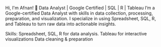 Hi, I'm Afnan! 👋
Data Analyst | Google Certified | SQL | R | Tableau
I’m a Google-certified Data Analyst with skills in data collection, processing, preparation, and visualization. I specialize in using Spreadsheet, SQL, R, and Tableau to turn raw data into actionable insights.

Skills:
Spreadsheet, SQL, R for data analysis.
Tableau for interactive visualizations
Data cleaning & preparation


<!---
Afnan786313/Afnan786313 is a ✨ special ✨ repository because its `README.md` (this file) appears on your GitHub profile.
You can click the Preview link to take a look at your changes.
--->
